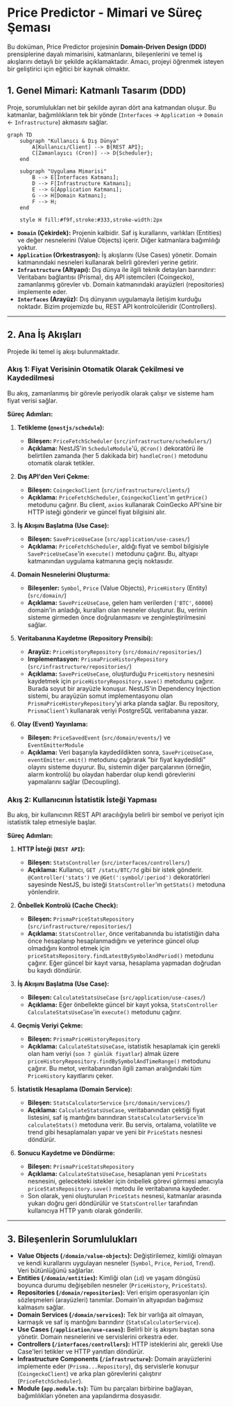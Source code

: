 # Price Predictor - Mimari ve Süreç Şeması

Bu doküman, Price Predictor projesinin **Domain-Driven Design (DDD)** prensiplerine dayalı mimarisini, katmanlarını, bileşenlerini ve temel iş akışlarını detaylı bir şekilde açıklamaktadır. Amacı, projeyi öğrenmek isteyen bir geliştirici için eğitici bir kaynak olmaktır.

## 1. Genel Mimari: Katmanlı Tasarım (DDD)

Proje, sorumlulukları net bir şekilde ayıran dört ana katmandan oluşur. Bu katmanlar, bağımlılıkların tek bir yönde (`Interfaces` -> `Application` -> `Domain` <- `Infrastructure`) akmasını sağlar.

```mermaid
graph TD
    subgraph "Kullanıcı & Dış Dünya"
        A[Kullanıcı/Client] --> B{REST API};
        C[Zamanlayıcı (Cron)] --> D{Scheduler};
    end

    subgraph "Uygulama Mimarisi"
        B --> E[Interfaces Katmanı];
        D --> F[Infrastructure Katmanı];
        E --> G[Application Katmanı];
        G --> H[Domain Katmanı];
        F --> H;
    end

    style H fill:#f9f,stroke:#333,stroke-width:2px
```

-   **`Domain` (Çekirdek):** Projenin kalbidir. Saf iş kurallarını, varlıkları (Entities) ve değer nesnelerini (Value Objects) içerir. Diğer katmanlara bağımlılığı yoktur.
-   **`Application` (Orkestrasyon):** İş akışlarını (Use Cases) yönetir. Domain katmanındaki nesneleri kullanarak belirli görevleri yerine getirir.
-   **`Infrastructure` (Altyapı):** Dış dünya ile ilgili teknik detayları barındırır: Veritabanı bağlantısı (Prisma), dış API istemcileri (Coingecko), zamanlanmış görevler vb. Domain katmanındaki arayüzleri (repositories) implemente eder.
-   **`Interfaces` (Arayüz):** Dış dünyanın uygulamayla iletişim kurduğu noktadır. Bizim projemizde bu, REST API kontrolcüleridir (Controllers).

---

## 2. Ana İş Akışları

Projede iki temel iş akışı bulunmaktadır.

### Akış 1: Fiyat Verisinin Otomatik Olarak Çekilmesi ve Kaydedilmesi

Bu akış, zamanlanmış bir görevle periyodik olarak çalışır ve sisteme ham fiyat verisi sağlar.

**Süreç Adımları:**

1.  **Tetikleme (`@nestjs/schedule`):**
    -   **Bileşen:** `PriceFetchScheduler` (`src/infrastructure/schedulers/`)
    -   **Açıklama:** NestJS'in `ScheduleModule`'ü, `@Cron()` dekoratörü ile belirtilen zamanda (her 5 dakikada bir) `handleCron()` metodunu otomatik olarak tetikler.

2.  **Dış API'den Veri Çekme:**
    -   **Bileşen:** `CoingeckoClient` (`src/infrastructure/clients/`)
    -   **Açıklama:** `PriceFetchScheduler`, `CoingeckoClient`'ın `getPrice()` metodunu çağırır. Bu client, `axios` kullanarak CoinGecko API'sine bir HTTP isteği gönderir ve güncel fiyat bilgisini alır.

3.  **İş Akışını Başlatma (Use Case):**
    -   **Bileşen:** `SavePriceUseCase` (`src/application/use-cases/`)
    -   **Açıklama:** `PriceFetchScheduler`, aldığı fiyat ve sembol bilgisiyle `SavePriceUseCase`'in `execute()` metodunu çağırır. Bu, altyapı katmanından uygulama katmanına geçiş noktasıdır.

4.  **Domain Nesnelerini Oluşturma:**
    -   **Bileşenler:** `Symbol`, `Price` (Value Objects), `PriceHistory` (Entity) (`src/domain/`)
    -   **Açıklama:** `SavePriceUseCase`, gelen ham verilerden (`'BTC'`, `60000`) domain'in anladığı, kuralları olan nesneler oluşturur. Bu, verinin sisteme girmeden önce doğrulanmasını ve zenginleştirilmesini sağlar.

5.  **Veritabanına Kaydetme (Repository Prensibi):**
    -   **Arayüz:** `PriceHistoryRepository` (`src/domain/repositories/`)
    -   **Implementasyon:** `PrismaPriceHistoryRepository` (`src/infrastructure/repositories/`)
    -   **Açıklama:** `SavePriceUseCase`, oluşturduğu `PriceHistory` nesnesini kaydetmek için `priceHistoryRepository.save()` metodunu çağırır. Burada soyut bir arayüzle konuşur. NestJS'in Dependency Injection sistemi, bu arayüzün somut implementasyonu olan `PrismaPriceHistoryRepository`'yi arka planda sağlar. Bu repository, `PrismaClient`'ı kullanarak veriyi PostgreSQL veritabanına yazar.

6.  **Olay (Event) Yayınlama:**
    -   **Bileşen:** `PriceSavedEvent` (`src/domain/events/`) ve `EventEmitterModule`
    -   **Açıklama:** Veri başarıyla kaydedildikten sonra, `SavePriceUseCase`, `eventEmitter.emit()` metodunu çağırarak "bir fiyat kaydedildi" olayını sisteme duyurur. Bu, sistemin diğer parçalarının (örneğin, alarm kontrolü) bu olaydan haberdar olup kendi görevlerini yapmalarını sağlar (Decoupling).

### Akış 2: Kullanıcının İstatistik İsteği Yapması

Bu akış, bir kullanıcının REST API aracılığıyla belirli bir sembol ve periyot için istatistik talep etmesiyle başlar.

**Süreç Adımları:**

1.  **HTTP İsteği (`REST API`):**
    -   **Bileşen:** `StatsController` (`src/interfaces/controllers/`)
    -   **Açıklama:** Kullanıcı, `GET /stats/BTC/7d` gibi bir istek gönderir. `@Controller('stats')` ve `@Get(':symbol/:period')` dekoratörleri sayesinde NestJS, bu isteği `StatsController`'ın `getStats()` metoduna yönlendirir.

2.  **Önbellek Kontrolü (Cache Check):**
    -   **Bileşen:** `PrismaPriceStatsRepository` (`src/infrastructure/repositories/`)
    -   **Açıklama:** `StatsController`, önce veritabanında bu istatistiğin daha önce hesaplanıp hesaplanmadığını ve yeterince güncel olup olmadığını kontrol etmek için `priceStatsRepository.findLatestBySymbolAndPeriod()` metodunu çağırır. Eğer güncel bir kayıt varsa, hesaplama yapmadan doğrudan bu kaydı döndürür.

3.  **İş Akışını Başlatma (Use Case):**
    -   **Bileşen:** `CalculateStatsUseCase` (`src/application/use-cases/`)
    -   **Açıklama:** Eğer önbellekte güncel bir kayıt yoksa, `StatsController` `CalculateStatsUseCase`'in `execute()` metodunu çağırır.

4.  **Geçmiş Veriyi Çekme:**
    -   **Bileşen:** `PrismaPriceHistoryRepository`
    -   **Açıklama:** `CalculateStatsUseCase`, istatistik hesaplamak için gerekli olan ham veriyi (`son 7 günlük fiyatlar`) almak üzere `priceHistoryRepository.findBySymbolAndTimeRange()` metodunu çağırır. Bu metot, veritabanından ilgili zaman aralığındaki tüm `PriceHistory` kayıtlarını çeker.

5.  **İstatistik Hesaplama (Domain Service):**
    -   **Bileşen:** `StatsCalculatorService` (`src/domain/services/`)
    -   **Açıklama:** `CalculateStatsUseCase`, veritabanından çektiği fiyat listesini, saf iş mantığını barındıran `StatsCalculatorService`'in `calculateStats()` metoduna verir. Bu servis, ortalama, volatilite ve trend gibi hesaplamaları yapar ve yeni bir `PriceStats` nesnesi döndürür.

6.  **Sonucu Kaydetme ve Döndürme:**
    -   **Bileşen:** `PrismaPriceStatsRepository`
    -   **Açıklama:** `CalculateStatsUseCase`, hesaplanan yeni `PriceStats` nesnesini, gelecekteki istekler için önbellek görevi görmesi amacıyla `priceStatsRepository.save()` metodu ile veritabanına kaydeder.
    -   Son olarak, yeni oluşturulan `PriceStats` nesnesi, katmanlar arasında yukarı doğru geri döndürülür ve `StatsController` tarafından kullanıcıya HTTP yanıtı olarak gönderilir.

---
## 3. Bileşenlerin Sorumlulukları

-   **Value Objects (`/domain/value-objects`):** Değiştirilemez, kimliği olmayan ve kendi kurallarını uygulayan nesneler (`Symbol`, `Price`, `Period`, `Trend`). Veri bütünlüğünü sağlarlar.
-   **Entities (`/domain/entities`):** Kimliği olan (`id`) ve yaşam döngüsü boyunca durumu değişebilen nesneler (`PriceHistory`, `PriceStats`).
-   **Repositories (`/domain/repositories`):** Veri erişim operasyonları için sözleşmeleri (arayüzleri) tanımlar. Domain'in altyapıdan bağımsız kalmasını sağlar.
-   **Domain Services (`/domain/services`):** Tek bir varlığa ait olmayan, karmaşık ve saf iş mantığını barındırır (`StatsCalculatorService`).
-   **Use Cases (`/application/use-cases`):** Belirli bir iş akışını baştan sona yönetir. Domain nesnelerini ve servislerini orkestra eder.
-   **Controllers (`/interfaces/controllers`):** HTTP isteklerini alır, gerekli Use Case'leri tetikler ve HTTP yanıtları döndürür.
-   **Infrastructure Components (`/infrastructure`):** Domain arayüzlerini implemente eder (`Prisma...Repository`), dış servislerle konuşur (`CoingeckoClient`) ve arka plan görevlerini çalıştırır (`PriceFetchScheduler`).
-   **Module (`app.module.ts`):** Tüm bu parçaları birbirine bağlayan, bağımlılıkları yöneten ana yapılandırma dosyasıdır.
